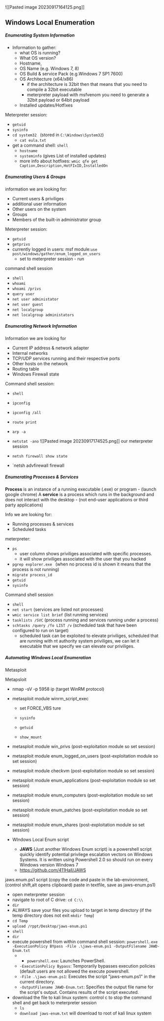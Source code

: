 ![[Pasted image 20230917164125.png]]
## Windows Local Enumeration 

##### Enumerating System Information 

- Information to gather: 
	- what OS is running?
	- What OS version? 
	- Hostname, 
	- OS Name (e.g. Windows 7, 8)
	- OS Build & service Pack (e.g.Windows 7 SP1 7600)
	- OS Architecture (x64/x86)
		- if the architecture is 32bit then that means that you need to compile a 32bit executable
		- meterpreter payload with msfvenom you need to generate a 32bit payload or 64bit payload
	- Installed updates/Hotfixes 


Meterpreter session: 
- `getuid` 
- `sysinfo` 
- `cd system32 `   (stored in `C:\Windows\System32`)
	- `cat eula.txt `
- get a command shell:  `shell` 
	-  `hostname` 
	- `systeminfo`  (gives List of installed updates)
	- more info about hotfixes: 
	  `wmic qfe get Caption,Description,HotFIxID,InstalledOn`


##### Enumerating Users & Groups

information we are looking for: 
- Current users & priviliges 
- additional user information 
- Other users on the system
- Groups
- Members of the built-in administrator group 

Meterpreter session: 
- `getuid`
- `getprivs`
- currently logged in users: msf module:` use post/windows/gather/enum_logged_on_users ` 
	- set to meterpreter session - run 

command shell session
- `shell` 
- `whoami` 
- `whoami /privs `
- `query user `
- `net user administator`
- `net user guest `
- `net localgroup` 
- `net localgroup administators`


#####  Enumerating Network Information 


Information we are looking for 

- Current IP address & network adapter
- Internal networks 
- TCP/UDP services running and their respective ports 
- Other hosts on the network 
- Routing table
- Windows Firewall state 


Command shell session:
- `shell` 
- `ipconfig` 
-  `ipconfig /all`
- `route print`
- `arp -a`
- `netstat -ano`
![[Pasted image 20230917174525.png]] 
our meterpreter session 

- `netsh firewall show state` 
- `netsh advfirewall firewall





##### Enumerating Processes & Services 

**Process** is an instance of a running executable (.exe) or program -  (launch google chrome)
A **service** is a process which runs in the background and does not interact with the desktop - (not end-user applications or third party applications)

Info we are looking for: 
- Running processes & services 
- Scheduled tasks 


meterpreter:
- `ps` 
	- user column shows priviliges associated with specific processes. 
	- it will show priviliges associated with the user that you hacked 
- `pgrep explorer.exe ` (when no process id is shown it means that the process is not running)
- `migrate process_id`
- `getuid`
- `sysinfo`

Command shell session
- `shell` 
- `net start` (services are listed not processes)
- `wmic service list brief` (list running services)
- `tasklists /SVC` (process running and services running under a process)
- `schtasks /query /fo LIST /v` (scheduled task that have been configured to run on target)
	- scheduled task can be exploited to elevate priviliges, scheduled that are running with nt authority system priviliges, we can let it executable that we specify we can elevate our priviliges. 






##### Automating Windows Local Enumeration  

Metasploit

Metapsloit 
- nmap -sV -p 5958 ip (target WinRM protocol)
- metasploit module winrm_script_exec 
	- set FORCE_VBS ture 
	
	- `sysinfo` 
	- `getuid`
	- `show_mount`

- metasploit module win_privs (post-exploitation module so set session)
- metasploit module enum_logged_on_users (post-exploitation module so set session)
- metasploit module checkvm (post-exploitation module so set session)
- metasploit module enum_applications (post-exploitation module so set session)
- metasploit module enum_computers  (post-exploitation module so set session)
- metasploit module enum_patches (post-exploitation module so set session)
- metasploit module enum_shares (post-exploitation module so set session)


- WIndows Local Enum script
	- **JAWS** (Just another Windows Enum script) is a powershell script quickly identify potential privilege escalation vectors on Windows Systems. It is written using Powershell 2.0 so should run on every Windows version Windows 7
	- https://github.com/411Hall/JAWS

jaws.enum.ps1 script (copy the code and paste in the lab-environment, (control shift,alt opens clipboard) paste in textfile, save as jaws-enum.ps1)
- open meterpreter session
- navigate to root of C drive: `cd C:\\`
- `dir` 
- ALWAYS save your files you upload to target in temp directory (if the temp directory does not exit `mkdir Temp`) 
- `cd Temp`
- `upload /rppt/Desktop/jaws-enum.ps1`
- `shell`
- `dir`
- execute powershell from within command shell session: `powershell.exe -ExecutionPolicy BYpass -File .\jaws-enum.ps1 -OutputFilename JAWD-Enum.txt `
	- - `powershell.exe`: Launches PowerShell.
	- `-ExecutionPolicy Bypass`: Temporarily bypasses execution policies (default users are not allowed the execute powershell.
	- `-File .\jaws-enum.ps1`: Executes the script "jaws-enum.ps1" in the current directory.
	- `-OutputFilename JAWD-Enum.txt`: Specifies the output file name for the script's output. Contains results of the script executed. 
- download the file to kali linux system: control c to stop the command shell and get back to meterpreter session
	- `ls`
	- `download jaws-enum.txt` will download to root of kali linux system 


 






























